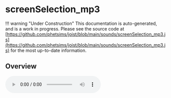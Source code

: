 # screenSelection_mp3

!!! warning "Under Construction"
    This documentation is auto-generated, and is a work in progress. Please see the source code at
    [https://github.com/phetsims/joist/blob/main/sounds/screenSelection_mp3.js](https://github.com/phetsims/joist/blob/main/sounds/screenSelection_mp3.js) for the most up-to-date information.

## Overview


<audio controls id="doc-audio">
<script type="module">
import { screenSelection_mp3 } from '/lib/scenerystack.esm.min.js';
import { audioBufferToURL } from '/js/audioBufferToURL.js';

screenSelection_mp3.audioBufferProperty.lazyLink( async audioBuffer => {
  document.querySelector( '#doc-audio' ).src = await audioBufferToURL( audioBuffer );
} );
</script>



## Source Code

See the source for [screenSelection_mp3.js](https://github.com/phetsims/joist/blob/main/sounds/screenSelection_mp3.js) in the [joist](https://github.com/phetsims/joist) repository.
